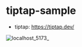 # tiptap-sample

- tiptap: https://tiptap.dev/

![localhost_5173_](https://user-images.githubusercontent.com/22204755/190891940-60ce2f7b-d910-4602-85e3-3c74a9a5637e.png)
